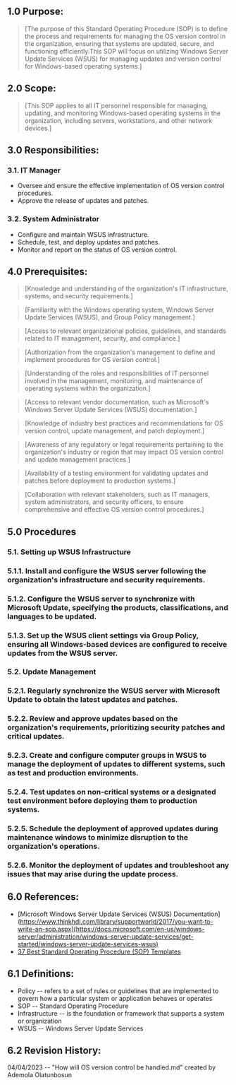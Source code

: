 ## 1.0 Purpose:
> [The purpose of this Standard Operating Procedure (SOP) is to define the process and requirements for managing the OS version control in the organization, ensuring that systems are updated, secure, and functioning efficiently.This SOP will focus on utilizing Windows Server Update Services (WSUS) for managing updates and version control for Windows-based operating systems.]

## 2.0 Scope:

> [This SOP applies to all IT personnel responsible for managing, updating, and monitoring Windows-based operating systems in the organization, including servers, workstations, and other network devices.]

## 3.0 Responsibilities:

### 3.1. IT Manager
     
- Oversee and ensure the effective implementation of OS version control procedures.
- Approve the release of updates and patches.

### 3.2. System Administrator

- Configure and maintain WSUS infrastructure.
- Schedule, test, and deploy updates and patches.
- Monitor and report on the status of OS version control.

## 4.0   Prerequisites:

> [Knowledge and understanding of the organization's IT infrastructure, systems, and security requirements.]

> [Familiarity with the Windows operating system, Windows Server Update Services (WSUS), and Group Policy management.]

> [Access to relevant organizational policies, guidelines, and standards related to IT management, security, and compliance.]

> [Authorization from the organization's management to define and implement procedures for OS version control.]

> [Understanding of the roles and responsibilities of IT personnel involved in the management, monitoring, and maintenance of operating systems within the organization.]

> [Access to relevant vendor documentation, such as Microsoft's Windows Server Update Services (WSUS) documentation.]

> [Knowledge of industry best practices and recommendations for OS version control, update management, and patch deployment.]

> [Awareness of any regulatory or legal requirements pertaining to the organization's industry or region that may impact OS version control and update management practices.]

> [Availability of a testing environment for validating updates and patches before deployment to production systems.]

> [Collaboration with relevant stakeholders, such as IT managers, system administrators, and security officers, to ensure comprehensive and effective OS version control procedures.]

## 5.0 Procedures

### 5.1. Setting up WSUS Infrastructure

### 5.1.1. Install and configure the WSUS server following the organization's infrastructure and security requirements.

### 5.1.2. Configure the WSUS server to synchronize with Microsoft Update, specifying the products, classifications, and languages to be updated.

### 5.1.3. Set up the WSUS client settings via Group Policy, ensuring all Windows-based devices are configured to receive updates from the WSUS server.

### 5.2. Update Management

### 5.2.1. Regularly synchronize the WSUS server with Microsoft Update to obtain the latest updates and patches.

### 5.2.2. Review and approve updates based on the organization's requirements, prioritizing security patches and critical updates.

### 5.2.3. Create and configure computer groups in WSUS to manage the deployment of updates to different systems, such as test and production environments.

### 5.2.4. Test updates on non-critical systems or a designated test environment before deploying them to production systems.

### 5.2.5. Schedule the deployment of approved updates during maintenance windows to minimize disruption to the organization's operations.

### 5.2.6. Monitor the deployment of updates and troubleshoot any issues that may arise during the update process.


## 6.0 References:

- [Microsoft Windows Server Update Services (WSUS) Documentation](https://www.thinkhdi.com/library/supportworld/2017/you-want-to-write-an-sop.aspx](https://docs.microsoft.com/en-us/windows-server/administration/windows-server-update-services/get-started/windows-server-update-services-wsus)
- [37 Best Standard Operating Procedure (SOP) Templates](https://templatelab.com/sop-templates/)

## 6.1 Definitions:

- Policy -- refers to a set of rules or guidelines that are implemented to govern how a particular system or application behaves or operates
- SOP -- Standard Operating Procedure
- Infrastructure -- is the foundation or framework that supports a system or organization
- WSUS -- Windows Server Update Services

## 6.2 Revision History:

04/04/2023 -- "How will OS version control be handled.md" created by Ademola Olatunbosun
